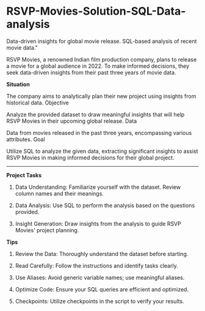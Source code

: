 # RSVP-Movies-Solution-SQL-Data-analysis
Data-driven insights for global movie release. SQL-based analysis of recent movie data."

RSVP Movies, a renowned Indian film production company, plans to release a movie for a global audience in 2022. To make informed decisions, they seek data-driven insights from their past three years of movie data.

**Situation**

The company aims to analytically plan their new project using insights from historical data.
Objective

Analyze the provided dataset to draw meaningful insights that will help RSVP Movies in their upcoming global release.
Data

Data from movies released in the past three years, encompassing various attributes.
Goal

Utilize SQL to analyze the given data, extracting significant insights to assist RSVP Movies in making informed decisions for their global project.
________________________________________

**Project Tasks**

1.	Data Understanding: Familiarize yourself with the dataset. Review column names and their meanings.
	
2.	Data Analysis: Use SQL to perform the analysis based on the questions provided.
	
3.	Insight Generation: Draw insights from the analysis to guide RSVP Movies' project planning.
	
**Tips**

1.	Review the Data: Thoroughly understand the dataset before starting.

2.	Read Carefully: Follow the instructions and identify tasks clearly.
	
3.	Use Aliases: Avoid generic variable names; use meaningful aliases.
	
4.	Optimize Code: Ensure your SQL queries are efficient and optimized.
	
5.	Checkpoints: Utilize checkpoints in the script to verify your results.
